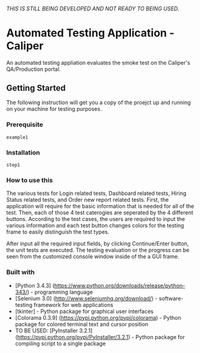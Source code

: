 ###### THIS IS STILL BEING DEVELOPED AND NOT READY TO BEING USED.
# Automated Testing Application - Caliper
An automated testing appliation evaluates the smoke test on the Caliper's QA/Production portal.

## Getting Started
The following instruction will get you a copy of the proejct up and running on your machine for testing purposes. 

### Prerequisite
```
example1
```
### Installation
```
step1
```
### How to use this
The various tests for Login related tests, Dashboard related tests, Hiring Status related tests, and Order new report related tests. First, the application will require for the basic information that is needed for all of the test. Then, each of those 4 test caterogies are seperated by the 4 different buttons. According to the test cases, the users are required to input the various information and each test button changes colors for the testing frame to easily distinguish the test types. 

After input all the required input fields, by clicking Continue/Enter button, the unit tests are executed. The testing evaluation or the progress can be seen from the customized console window inside of the a GUI frame. 

### Built with
* [Python 3.4.3] (https://www.python.org/downloads/release/python-343/) - programming language
* [Selenium 3.0] (http://www.seleniumhq.org/download/) - software-testing framework for web applications
* [tkinter] - Python package for graphical user interfaces
* [Colorama 0.3.9] (https://pypi.python.org/pypi/colorama) - Python package for colored terminal text and cursor position
* TO BE USED: [PyInstaller 3.2.1] (https://pypi.python.org/pypi/PyInstaller/3.2.1) - Python package for compiling script to a single package



